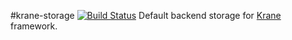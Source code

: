 #krane-storage
[![Build Status](https://travis-ci.org/invercity/krane-storage.svg?branch=feature/KRA-001)](https://travis-ci.org/invercity/kleo-app)
Default backend storage for [Krane](https://github.com/invercity/krane) framework.
